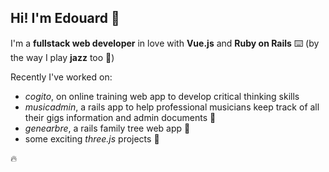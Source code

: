 ## Hi! I'm Edouard 🍉

I'm a **fullstack web developer** in love with **Vue.js** and **Ruby on Rails** ⌨️ (by the way I play **jazz** too 🎹)

Recently I've worked on:
- *cogito*, on online training web app to develop critical thinking skills
- *musicadmin*, a rails app to help professional musicians keep track of all their gigs information and admin documents 🎵
- *genearbre*, a rails family tree web app 🌳
- some exciting *three.js* projects 🔸

🔥
